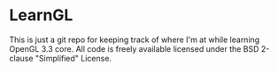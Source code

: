 LearnGL
=======

This is just a git repo for keeping track of where I'm at while learning
OpenGL 3.3 core. All code is freely available licensed under the BSD 2-clause
"Simplified" License.
